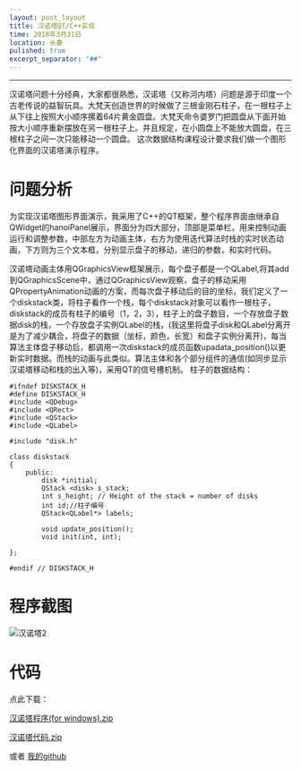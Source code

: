 ```yaml
---
layout: post_layout
title: ﻿汉诺塔QT/C++实现
time: 2016年3月31日
location: 长春
pulished: true
excerpt_separator: "##"
---
```


---

汉诺塔问题十分经典，大家都很熟悉，汉诺塔（又称河内塔）问题是源于印度一个古老传说的益智玩具。大梵天创造世界的时候做了三根金刚石柱子，在一根柱子上从下往上按照大小顺序摞着64片黄金圆盘。大梵天命令婆罗门把圆盘从下面开始按大小顺序重新摆放在另一根柱子上。并且规定，在小圆盘上不能放大圆盘，在三根柱子之间一次只能移动一个圆盘。
这次数据结构课程设计要求我们做一个图形化界面的汉诺塔演示程序。

# 问题分析

为实现汉诺塔图形界面演示，我采用了C++的QT框架，整个程序界面由继承自QWidget的hanoiPanel展示，界面分为四大部分，顶部是菜单栏，用来控制动画运行和调整参数，中部左方为动画主体，右方为使用迭代算法时栈的实时状态动画，下方则为三个文本框，分别显示盘子的移动，递归的参数，和实时代码。

汉诺塔动画主体用QGraphicsView框架展示，每个盘子都是一个QLabel,将其add到QGraphicsScene中，通过QGraphicsView观察，盘子的移动采用QPropertyAnimation动画的方案，而每次盘子移动后的目的坐标，我们定义了一个diskstack类，将柱子看作一个栈，每个diskstack对象可以看作一根柱子，diskstack的成员有柱子的编号（1，2，3），柱子上的盘子数目，一个存放盘子数据disk的栈，一个存放盘子实例QLabel的栈，(我这里将盘子disk和QLabel分离开是为了减少耦合，将盘子的数据（坐标，颜色，长宽）和盘子实例分离开)，每当算法主体盘子移动后，都调用一次diskstack的成员函数upadata_position()以更新实时数据。而栈的动画与此类似。算法主体和各个部分组件的通信(如同步显示汉诺塔移动和栈的出入等)，采用QT的信号槽机制。
柱子的数据结构：
```
#ifndef DISKSTACK_H
#define DISKSTACK_H
#include <QDebug>
#include <QRect>
#include <QStack>
#include <QLabel>

#include "disk.h"

class diskstack
{
    public:
        disk *initial;
        QStack <disk> s_stack;
        int s_height; // Height of the stack = number of disks
        int id;//柱子编号
        QStack<QLabel*> labels;

        void update_position();
        void init(int, int);

};

#endif // DISKSTACK_H
```
# 程序截图
![汉诺塔2](http://7xlv11.com1.z0.glb.clouddn.com/%E6%B1%89%E8%AF%BA%E5%A1%942.JPG)



# 代码

点此下载：

[汉诺塔程序(for windows).zip](http://www.husama.com/%E6%B1%89%E8%AF%BA%E5%A1%94%E7%A8%8B%E5%BA%8F.zip)

[汉诺塔代码.zip](http://www.husama.com/汉诺塔代码.zip)

或者
[我的github](https://github.com/husama/HanoiTower)
